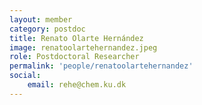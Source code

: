 ```yaml
---
layout: member
category: postdoc
title: Renato Olarte Hernández
image: renatoolartehernandez.jpeg
role: Postdoctoral Researcher
permalink: 'people/renatoolartehernandez'
social:
    email: rehe@chem.ku.dk
---
```

